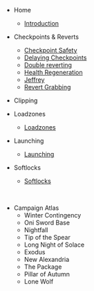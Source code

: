 <!-- docs/_sidebar.md -->
- Home
    - [Introduction](README.md "Introduction")
- Checkpoints & Reverts
    - [Checkpoint Safety](checkpoint-safety.md "Checkpoint Safety")
    - [Delaying Checkpoints](delaying-checkpoints.md "Delaying Checkpoints")
    - [Double reverting](double-reverting.md "Double reverting")
    - [Health Regeneration](health-regen.md "Health Regeneration")
    - [Jeffrey](jeffrey.md "Jeffrey")
    - [Revert Grabbing](revert-grabbing.md "Revert Grabbing")
- Clipping
    
- Loadzones 
    - [Loadzones](loadzone.md "Loadzones")
- Launching
    - [Launching](launching.md "Loadzones")
- Softlocks
    - [Softlocks](softlock.md "Softlocks")

_‎‎‎‎‎‎‎_

- Campaign Atlas
    - Winter Contingency
    - Oni Sword Base
    - Nightfall
    - Tip of the Spear
    - Long Night of Solace
    - Exodus
    - New Alexandria
    - The Package
    - Pillar of Autumn
    - Lone Wolf

